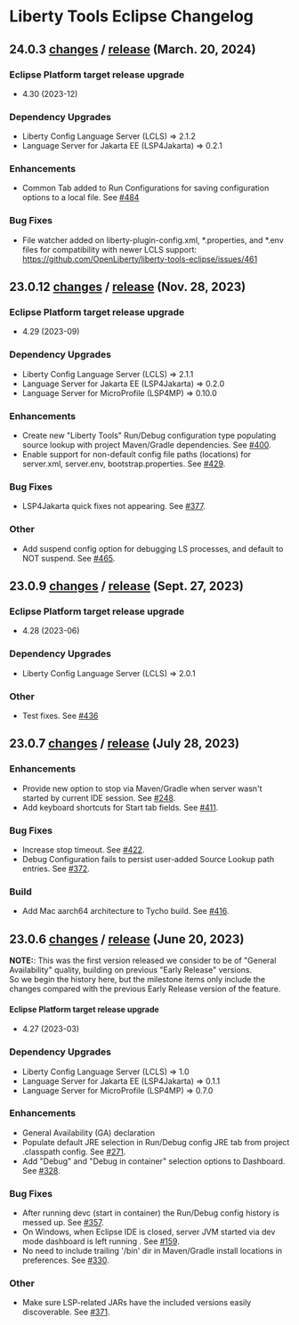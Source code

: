 # Liberty Tools Eclipse Changelog

## 24.0.3 [changes](https://github.com/OpenLiberty/liberty-tools-eclipse/milestone/6?closed=1) / [release](https://github.com/OpenLiberty/liberty-tools-eclipse/releases/tag/liberty-tools-24.0.3.202403201340) (March. 20, 2024)

### Eclipse Platform target release upgrade
 * 4.30 (2023-12)

### Dependency Upgrades
 * Liberty Config Language Server (LCLS) => 2.1.2
 * Language Server for Jakarta EE (LSP4Jakarta) => 0.2.1

### Enhancements
 * Common Tab added to Run Configurations for saving configuration options to a local file. See [#484](https://github.com/OpenLiberty/liberty-tools-eclipse/issues/484)

### Bug Fixes
* File watcher added on liberty-plugin-config.xml, *.properties, and *.env files for compatibility with newer LCLS support: https://github.com/OpenLiberty/liberty-tools-eclipse/issues/461

## 23.0.12 [changes](https://github.com/OpenLiberty/liberty-tools-eclipse/milestone/5?closed=1) / [release](https://github.com/OpenLiberty/liberty-tools-eclipse/releases/tag/liberty-tools-23.0.12.202311281452) (Nov. 28, 2023)

### Eclipse Platform target release upgrade
 * 4.29 (2023-09)

### Dependency Upgrades
 * Liberty Config Language Server (LCLS) => 2.1.1
 * Language Server for Jakarta EE (LSP4Jakarta) => 0.2.0
 * Language Server for MicroProfile (LSP4MP) => 0.10.0

### Enhancements
 * Create new "Liberty Tools" Run/Debug configuration type populating source lookup with project Maven/Gradle dependencies.  See [#400](https://github.com/OpenLiberty/liberty-tools-eclipse/issues/400).
 * Enable support for non-default config file paths (locations) for server.xml, server.env, bootstrap.properties.  See [#429](https://github.com/OpenLiberty/liberty-tools-eclipse/issues/429).

### Bug Fixes
 * LSP4Jakarta quick fixes not appearing. See [#377](https://github.com/OpenLiberty/liberty-tools-eclipse/issues/377).

### Other
 * Add suspend config option for debugging LS processes, and default to NOT suspend.  See [#465](https://github.com/OpenLiberty/liberty-tools-eclipse/pull/465).

## 23.0.9 [changes](https://github.com/OpenLiberty/liberty-tools-eclipse/milestone/4?closed=1) / [release](https://github.com/OpenLiberty/liberty-tools-eclipse/releases/tag/liberty-tools-23.0.9.202309271814) (Sept. 27, 2023)

### Eclipse Platform target release upgrade
 * 4.28 (2023-06)

### Dependency Upgrades
 * Liberty Config Language Server (LCLS) => 2.0.1

### Other
 * Test fixes. See [#436](https://github.com/OpenLiberty/liberty-tools-eclipse/pull/436)

## 23.0.7 [changes](https://github.com/OpenLiberty/liberty-tools-eclipse/compare/liberty-tools-23.0.6.202306142047...liberty-tools-23.0.7.202307281406) / [release](https://github.com/OpenLiberty/liberty-tools-eclipse/releases/tag/liberty-tools-23.0.7.202307281406) (July 28, 2023)

### Enhancements
 * Provide new option to stop via Maven/Gradle when server wasn't started by current IDE session. See [#248](https://github.com/OpenLiberty/liberty-tools-eclipse/issues/248).
 * Add keyboard shortcuts for Start tab fields. See [#411](https://github.com/OpenLiberty/liberty-tools-eclipse/issues/411).

### Bug Fixes
 * Increase stop timeout. See [#422](https://github.com/OpenLiberty/liberty-tools-eclipse/issues/422).
 * Debug Configuration fails to persist user-added Source Lookup path entries. See [#372](https://github.com/OpenLiberty/liberty-tools-eclipse/issues/372).

### Build
 * Add Mac aarch64 architecture to Tycho build.  See [#416](https://github.com/OpenLiberty/liberty-tools-eclipse/issues/416).


## 23.0.6 [changes](https://github.com/OpenLiberty/liberty-tools-eclipse/milestone/3?closed=1) / [release](https://github.com/OpenLiberty/liberty-tools-eclipse/releases/tag/liberty-tools-23.0.6.202306142047) (June 20, 2023)

**NOTE:**:  This was the first version released we consider to be of "General Availability" quality, building on previous "Early Release" versions.  
So we begin the history here, but the milestone items only include the changes compared with the previous Early Release version of the feature.

#### Eclipse Platform target release upgrade
 * 4.27 (2023-03)

### Dependency Upgrades
 * Liberty Config Language Server (LCLS) => 1.0
 * Language Server for Jakarta EE (LSP4Jakarta) => 0.1.1
 * Language Server for MicroProfile (LSP4MP) => 0.7.0

### Enhancements
 * General Availability (GA) declaration
 * Populate default JRE selection in Run/Debug config JRE tab from project .classpath config. See [#271](https://github.com/OpenLiberty/liberty-tools-eclipse/issues/271).
 * Add "Debug" and "Debug in container" selection options to Dashboard. See [#328](https://github.com/OpenLiberty/liberty-tools-eclipse/issues/328).

### Bug Fixes
 * After running devc (start in container) the Run/Debug config history is messed up. See [#357](https://github.com/OpenLiberty/liberty-tools-eclipse/issues/357).
 * On Windows, when Eclipse IDE is closed, server JVM started via dev mode dashboard is left running . See [#159](https://github.com/OpenLiberty/liberty-tools-eclipse/issues/159).
 * No need to include trailing '/bin' dir in Maven/Gradle install locations in preferences. See [#330](https://github.com/OpenLiberty/liberty-tools-eclipse/issues/330).

### Other
 * Make sure LSP-related JARs have the included versions easily discoverable.  See [#371](https://github.com/OpenLiberty/liberty-tools-eclipse/issues/371).

